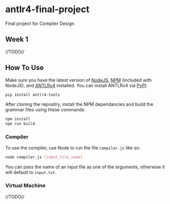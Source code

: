 # antlr4-final-project
Final project for Compiler Design
## Week 1
//TODO//
## How To Use
Make sure you have the latest version of [NodeJS](https://nodejs.org/), [NPM](https://www.npmjs.com/) (included with NodeJS), and [ANTLRv4](https://www.antlr.org/) installed. You can install ANTLRv4 via [PyPI](https://pypi.org/):
```bash
pip install antlr4-tools
```
After cloning the repositry, install the NPM dependancies and build the grammar files using these commands:
```bash
npm install
npm run build
```
### Compiler
To use the compiler, use Node to run the file `compiler.js` like so:
```bash
node compiler.js [input_file_name]
```
You can pass the name of an input file as one of the arguments, otherwise it will default to `input.txt`.
### Virtual Machine
//TODO//